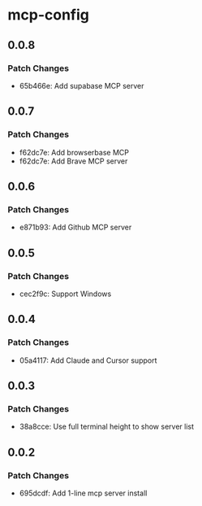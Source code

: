 # mcp-config

## 0.0.8

### Patch Changes

- 65b466e: Add supabase MCP server

## 0.0.7

### Patch Changes

- f62dc7e: Add browserbase MCP
- f62dc7e: Add Brave MCP server

## 0.0.6

### Patch Changes

- e871b93: Add Github MCP server

## 0.0.5

### Patch Changes

- cec2f9c: Support Windows

## 0.0.4

### Patch Changes

- 05a4117: Add Claude and Cursor support

## 0.0.3

### Patch Changes

- 38a8cce: Use full terminal height to show server list

## 0.0.2

### Patch Changes

- 695dcdf: Add 1-line mcp server install
